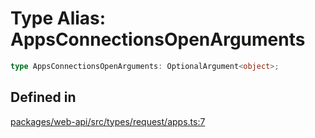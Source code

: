 # Type Alias: AppsConnectionsOpenArguments

```ts
type AppsConnectionsOpenArguments: OptionalArgument<object>;
```

## Defined in

[packages/web-api/src/types/request/apps.ts:7](https://github.com/slackapi/node-slack-sdk/blob/main/packages/web-api/src/types/request/apps.ts#L7)
